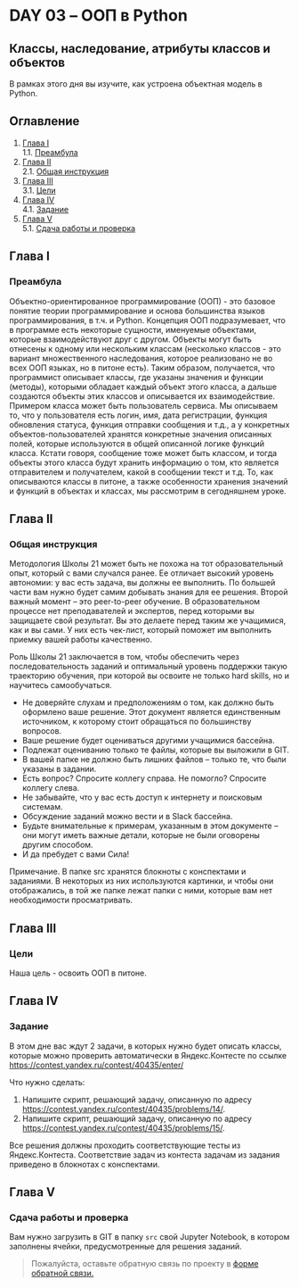 # DAY 03 – ООП в Python
## Классы, наследование, атрибуты классов и объектов
В рамках этого дня вы изучите, как устроена объектная модель в Python.

## Оглавление

1. [Глава I](#глава-i) \
    1.1. [Преамбула](#преамбула)
2. [Глава II](#глава-ii) \
    2.1. [Общая инструкция](#общая-инструкция)
3. [Глава III](#глава-iii) \
    3.1. [Цели](#цели)
4. [Глава IV](#глава-iv) \
    4.1. [Задание](#задание)
5. [Глава V](#глава-v) \
    5.1. [Сдача работы и проверка](#сдача-работы-и-проверка)

## Глава I
### Преамбула

Объектно-ориентированное программирование (ООП) - это базовое понятие теории программирование и основа большинства языков программирования, в т.ч. и Python. Концепция ООП подразумевает, что в программе есть некоторые сущности, именуемые объектами, которые взаимодействуют друг с другом. Объекты могут быть отнесены к одному или нескольким классам (несколько классов - это вариант множественного наследования, которое реализовано не во всех ООП языках, но в питоне есть). Таким образом, получается, что программист описывает классы, где указаны значения и функции (методы), которыми обладает каждый объект этого класса, а дальше создаются объекты этих классов и описывается их взаимодействие. Примером класса может быть пользователь сервиса. Мы описываем то, что у пользователя есть логин, имя, дата регистрации, функция обновления статуса, функция отправки сообщения и т.д., а у конкретных объектов-пользователей хранятся конкретные значения описанных полей, которые используются в общей описанной логике функций класса. Кстати говоря, сообщение тоже может быть классом, и тогда объекты этого класса будут хранить информацию о том, кто является отправителем и получателем, какой в сообщении текст и т.д. То, как описываются классы в питоне, а также особенности хранения значений и функций в объектах и классах, мы рассмотрим в сегодняшнем уроке.


## Глава II
### Общая инструкция

Методология Школы 21 может быть не похожа на тот образовательный опыт, который с вами случался ранее. Ее отличает высокий уровень автономии: у вас есть задача, вы должны ее выполнить. По большей части вам нужно будет самим добывать знания для ее решения. Второй важный момент – это peer-to-peer обучение. В образовательном процессе нет преподавателей и экспертов, перед которыми вы защищаете свой результат. Вы это делаете перед таким же учащимися, как и вы сами. У них есть чек-лист, который поможет им выполнить приемку вашей работы качественно.

Роль Школы 21 заключается в том, чтобы обеспечить через последовательность заданий и оптимальный уровень поддержки такую траекторию обучения, при которой вы освоите не только hard skills, но и научитесь самообучаться.

* Не доверяйте слухам и предположениям о том, как должно быть оформлено ваше решение. Этот документ является единственным источником, к которому стоит обращаться по большинству вопросов.
* Ваше решение будет оцениваться другими учащимися бассейна.
* Подлежат оцениванию только те файлы, которые вы выложили в GIT.
* В вашей папке не должно быть лишних файлов – только те, что были указаны в задании.
* Есть вопрос? Спросите коллегу справа. Не помогло? Спросите коллегу слева.
* Не забывайте, что у вас есть доступ к интернету и поисковым системам.
* Обсуждение заданий можно вести и в Slack бассейна.
* Будьте внимательные к примерам, указанным в этом документе – они могут иметь важные детали, которые не были оговорены другим способом.
* И да пребудет с вами Сила!

Примечание. В папке src хранятся блокноты с конспектами и заданиями. В некоторых из них используются картинки, и чтобы они отображались, в той же папке лежат папки с ними, которые вам нет необходимости просматривать.


## Глава III
### Цели

Наша цель - освоить ООП в питоне.

## Глава IV
### Задание

В этом дне вас ждут 2 задачи, в которых нужно будет описать классы, которые можно проверить автоматически в Яндекс.Контесте по ссылке https://contest.yandex.ru/contest/40435/enter/

Что нужно сделать:
1. Напишите скрипт, решающий задачу, описанную по адресу https://contest.yandex.ru/contest/40435/problems/14/.
2. Напишите скрипт, решающий задачу, описанную по адресу https://contest.yandex.ru/contest/40435/problems/15/.


Все решения должны проходить соответствующие тесты из Яндекс.Контеста. Соответствие задач из контеста задачам из задания приведено в блокнотах с конспектами.

## Глава V
### Сдача работы и проверка

Вам нужно загрузить в GIT в папку `src` свой Jupyter Notebook, в котором заполнены ячейки, предусмотренные для решения заданий.

>Пожалуйста, оставьте обратную связь по проекту в [форме обратной связи.](https://forms.gle/8Ju4QPCUdg1s9wS4A)
